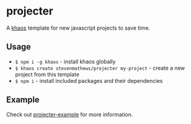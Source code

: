 # projecter
A [khaos](https://github.com/segmentio/khaos) template for new javascript projects to save time.

## Usage
- `$ npm i -g khaos` - install khaos globally
- `$ khaos create stevenmathews/projecter my-project` - create a new project from this template
- `$ npm i` - install included packages and their dependencies

## Example
Check out [projecter-example](https://github.com/stevenmathews/projecter-example) for more information.
